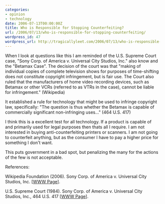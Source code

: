 ```yaml
---
categories:
- opinion
- technology
date: 2006-07-13T00:00:00Z
title: Who is Responsible for Stopping Counterfeiting?
url: /2006/07/13/who-is-responsible-for-stopping-counterfeiting/
wordpress_id: 47
wordpress_url: http://tragicallyleet.com/2006/07/13/who-is-responsible-for-stopping-counterfeiting/
---
```


When I look at questions like this I am reminded of the U.S. Supreme Court case, "Sony Corp. of America v. Universal City Studios, Inc." also know and the "Betamax Case".  The decision of the court was that "making of individual copies of complete television shows for purposes of time-shifting does not constitute copyright infringement, but is fair use. The Court also ruled that the manufacturers of home video recording devices, such as Betamax or other VCRs (referred to as VTRs in the case), cannot be liable for infringement."  (Wikipedia)

It established a rule for technology that might be used to infringe copyright law, specifically: "The question is thus whether the Betamax is capable of commercially significant non-infringing uses..." (464 U.S. 417)

I think this is a excellent test for all technology.  If a product is capable of and primarily used for legal purposes then thats all I require.  I am not interested in buying anti-counterfeiting printers or scanners.  I am not going to counterfeit anything, but as the consumer I have to pay a higher price for something I don't want.

This puts government in a bad spot, but penalizing the many for the actions of the few is not acceptable.

References:

Wikipedia Foundation (2006). Sony Corp. of America v. Universal City Studios, Inc. \[[WWW Page](http://en.wikipedia.org/wiki/Sony_Corp._v._Universal_City_Studios)\]. 

U.S. Supreme Court (1984). Sony Corp. of America v. Universal City Studios, Inc., 464 U.S. 417 \[[WWW Page](http://caselaw.lp.findlaw.com/scripts/getcase.pl?navby=CASE&court=US&vol=464&page=417)\]. 

